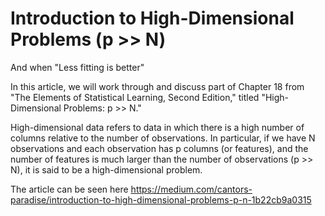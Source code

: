 # Introduction to High-Dimensional Problems (p >> N)
And when "Less fitting is better"

In this article, we will work through and discuss part of Chapter 18 from "The Elements of Statistical Learning, Second Edition," titled "High-Dimensional Problems: p >> N."

High-dimensional data refers to data in which there is a high number of columns relative to the number of observations. In particular, if we have N observations and each observation has p columns (or features), and the number of features is much larger than the number of observations (p >> N), it is said to be a high-dimensional problem. 

The article can be seen here https://medium.com/cantors-paradise/introduction-to-high-dimensional-problems-p-n-1b22cb9a0315
